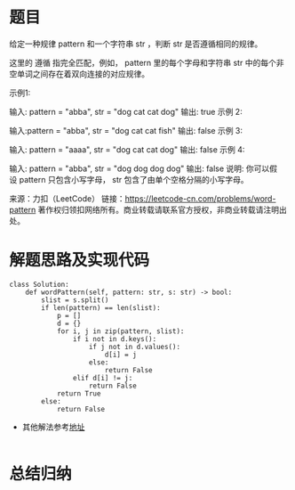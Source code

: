 # 题目
给定一种规律 pattern 和一个字符串 str ，判断 str 是否遵循相同的规律。

这里的 遵循 指完全匹配，例如， pattern 里的每个字母和字符串 str 中的每个非空单词之间存在着双向连接的对应规律。

示例1:

输入: pattern = "abba", str = "dog cat cat dog"
输出: true
示例 2:

输入:pattern = "abba", str = "dog cat cat fish"
输出: false
示例 3:

输入: pattern = "aaaa", str = "dog cat cat dog"
输出: false
示例 4:

输入: pattern = "abba", str = "dog dog dog dog"
输出: false
说明:
你可以假设 pattern 只包含小写字母， str 包含了由单个空格分隔的小写字母。   

来源：力扣（LeetCode）
链接：https://leetcode-cn.com/problems/word-pattern
著作权归领扣网络所有。商业转载请联系官方授权，非商业转载请注明出处。

# 解题思路及实现代码
```
class Solution:
    def wordPattern(self, pattern: str, s: str) -> bool:
        slist = s.split()
        if len(pattern) == len(slist):
            p = []
            d = {}
            for i, j in zip(pattern, slist):
                if i not in d.keys():
                    if j not in d.values():
                        d[i] = j
                    else:
                        return False
                elif d[i] != j:
                    return False
            return True
        else:
            return False
```
- 其他解法参考<a href="">地址</a>
``` 

``` 
# 总结归纳
